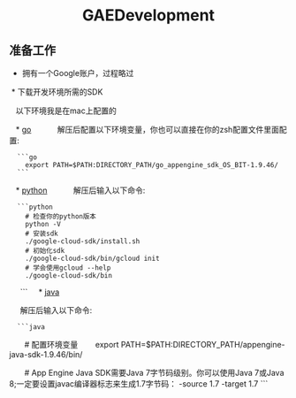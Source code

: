 # <center>GAEDevelopment</center>

## 准备工作
  
  * 拥有一个Google账户，过程略过
  
  * 下载开发环境所需的SDK 
  
    以下环境我是在mac上配置的
    
    * [go](https://cloud.google.com/appengine/docs/go/download)
      
      解压后配置以下环境变量，你也可以直接在你的zsh配置文件里面配置:
      
      ```go 
        export PATH=$PATH:DIRECTORY_PATH/go_appengine_sdk_OS_BIT-1.9.46/ 
      ``` 
    * [python](https://cloud.google.com/sdk/docs/)
      
      解压后输入以下命令:
      
      ```python 
        # 检查你的python版本
        python -V
        # 安装sdk
        ./google-cloud-sdk/install.sh
        # 初始化sdk
        ./google-cloud-sdk/bin/gcloud init
        # 学会使用gcloud --help
        ./google-cloud-sdk/bin
      ```
    
    * [java](https://cloud.google.com/appengine/docs/java/download)
    
      解压后输入以下命令:
      
      ```java
        # 配置环境变量
        export PATH=$PATH:DIRECTORY_PATH/appengine-java-sdk-1.9.46/bin/
        
        # App Engine Java SDK需要Java 7字节码级别。你可以使用Java 7或Java 8;一定要设置javac编译器标志来生成1.7字节码：
        -source 1.7 -target 1.7
      ```
      
      
      

